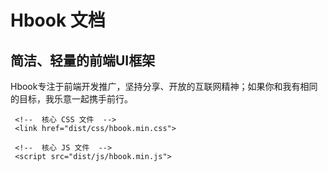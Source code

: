 Hbook 文档
====================
简洁、轻量的前端UI框架
-
Hbook专注于前端开发推广，坚持分享、开放的互联网精神；如果你和我有相同的目标，我乐意一起携手前行。

	 <!--  核心 CSS 文件  -->
     <link href="dist/css/hbook.min.css">
     
     <!--  核心 JS 文件  -->
     <script src="dist/js/hbook.min.js">